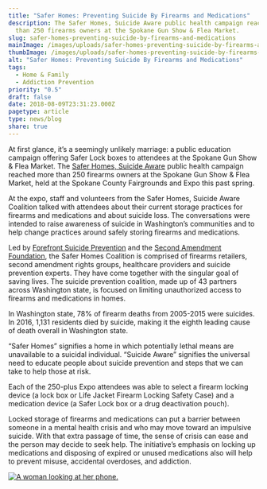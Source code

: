 ```yaml
---
title: "Safer Homes: Preventing Suicide By Firearms and Medications"
description: The Safer Homes, Suicide Aware public health campaign reached more
  than 250 firearms owners at the Spokane Gun Show & Flea Market.
slug: safer-homes-preventing-suicide-by-firearms-and-medications
mainImage: /images/uploads/safer-homes-preventing-suicide-by-firearms-and-medications.jpg
thumbImage: /images/uploads/safer-homes-preventing-suicide-by-firearms-and-medications.jpg
alt: "Safer Homes: Preventing Suicide By Firearms and Medications"
tags:
  - Home & Family
  - Addiction Prevention
priority: "0.5"
draft: false
date: 2018-08-09T23:31:23.000Z
pagetype: article
type: news/blog
share: true
---
```

At first glance, it’s a seemingly unlikely marriage: a public education campaign offering Safer Lock boxes to attendees at the Spokane Gun Show &amp; Flea Market. The [Safer Homes, Suicide Aware](https://depts.washington.edu/saferwa/) public health campaign reached more than 250 firearms owners at the Spokane Gun Show &amp; Flea Market, held at the Spokane County Fairgrounds and Expo this past spring.

At the expo, staff and volunteers from the Safer Homes, Suicide Aware Coalition talked with attendees about their current storage practices for firearms and medications and about suicide loss. The conversations were intended to raise awareness of suicide in Washington’s communities and to help change practices around safely storing firearms and medications.

Led by [Forefront Suicide Prevention](http://www.intheforefront.org/) and the [Second Amendment Foundation](https://www.saf.org/), the Safer Homes Coalition is comprised of firearms retailers, second amendment rights groups, healthcare providers and suicide prevention experts. They have come together with the singular goal of saving lives. The suicide prevention coalition, made up of 43 partners across Washington state, is focused on limiting unauthorized access to firearms and medications in homes.

In Washington state, 78% of firearm deaths from 2005-2015 were suicides. In 2016, 1,131 residents died by suicide, making it the eighth leading cause of death overall in Washington state.

“Safer Homes” signifies a home in which potentially lethal means are unavailable to a suicidal individual. “Suicide Aware” signifies the universal need to educate people about suicide prevention and steps that we can take to help those at risk.

Each of the 250-plus Expo attendees was able to select a firearm locking device (a lock box or Life Jacket Firearm Locking Safety Case) and a medication device (a Safer Lock box or a drug deactivation pouch).

Locked storage of firearms and medications can put a barrier between someone in a mental health crisis and who may move toward an impulsive suicide. With that extra passage of time, the sense of crisis can ease and the person may decide to seek help. The initiative’s emphasis on locking up medications and disposing of expired or unused medications also will help to prevent misuse, accidental overdoses, and addiction.

[![A woman looking at her phone.](/images/uploads/rxguardian-well-rx-graphic.jpg "Save up to 80 percent on prescription drugs.")](https://www.wellrx.com/rx-discount-card/enroll/?invitecode=SaferLock%20&utm_source=SaferLock%20&utm_medium=affiliate&utm_campaign=%3cblogs%3E "WellRx Link")